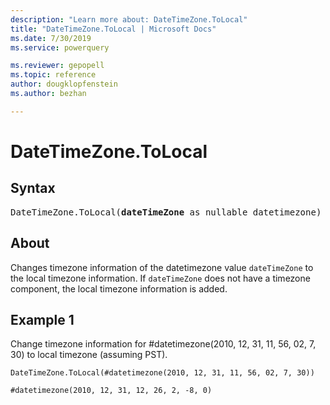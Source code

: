 ```yaml
---
description: "Learn more about: DateTimeZone.ToLocal"
title: "DateTimeZone.ToLocal | Microsoft Docs"
ms.date: 7/30/2019
ms.service: powerquery

ms.reviewer: gepopell
ms.topic: reference
author: dougklopfenstein
ms.author: bezhan

---
```

# DateTimeZone.ToLocal

## Syntax

<pre>
DateTimeZone.ToLocal(<b>dateTimeZone</b> as nullable datetimezone) as nullable datetimezone
</pre>
  
## About  
Changes timezone information of the datetimezone value `dateTimeZone` to the local timezone information. If `dateTimeZone` does not have a timezone component, the local timezone information is added.

## Example 1
Change timezone information for #datetimezone(2010, 12, 31, 11, 56, 02, 7, 30) to local timezone (assuming PST).

```powerquery-m
DateTimeZone.ToLocal(#datetimezone(2010, 12, 31, 11, 56, 02, 7, 30))
```

`#datetimezone(2010, 12, 31, 12, 26, 2, -8, 0)`


